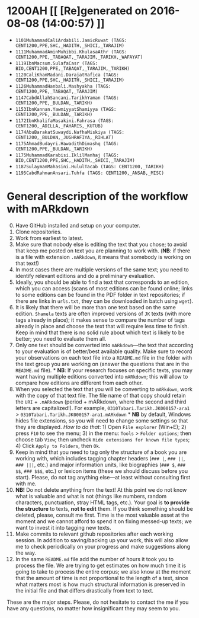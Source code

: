 # 1200AH [[ [Re]generated on 2016-08-08 (14:00:57) ]]

* `1101MuhammadCaliArdabili.JamicRuwat (TAGS: CENT1200,PPE,SHC,_HADITH,_SHICI,_TARAJIM)`
* `1111MuhammadAminMuhibbi.KhulasaAthr (TAGS: CENT1200,PPE,_TABAQAT,_TARAJIM,_TARIKH,_WAFAYAT)`
* `1119IbnMacsum.SulafaCasr (TAGS: BIO,CENT1200,PPE,_TABAQAT,_TARAJIM,_TARIKH)`
* `1120CaliKhanMadani.DarajatRafica (TAGS: CENT1200,PPE,SHC,_HADITH,_SHICI,_TARAJIM)`
* `1126MuhammadHanbali.Mashyakha (TAGS: CENT1200,PPE,_TABAQAT,_TARAJIM)`
* `1147CabdAllahSancani.TarikhYaman (TAGS: CENT1200,PPE,_BULDAN,_TARIKH)`
* `1153IbnKannan.YawmiyyatShamiyya (TAGS: CENT1200,PPE,_BULDAN,_TARIKH)`
* `1172IbnKhalifaMasakini.Fahrasa (TAGS: CENT1200,_ADILLA,_FAHARIS,_KUTUB)`
* `1174AbuBarakatSuwaydi.NafhaMiskiya (TAGS: CENT1200,_BULDAN,_JUGHRAFIYA,_RIHLAT)`
* `1175AhmadBudayri.HawadithDimashq (TAGS: CENT1200,PPE,_BULDAN,_TARIKH)`
* `1175MuhammadKarabisi.IklilManhaj (TAGS: BIO,CENT1200,PPE,SHC,_HADITH,_SHICI,_TARAJIM)`
* `1187SulaymanMahasini.HululTacab (TAGS: CENT1200,_TARIKH)`
* `1195CabdRahmanAnsari.Tuhfa (TAGS: CENT1200,_ANSAB,_MISC)`


# General description of the workflow with mARkdown

0. Have GitHub installed and setup on your computer.
1. Clone repositories.
2. Work from earliest to latest.
3. Make sure that nobody else is editing the text that you chose; to avoid that keep me posted on text you are planning to work with. (**NB**: if there is a file with extension `.mARkdown`, it means that somebody is working on that text!)
4. In most cases there are multiple versions of the same text; you need to identify relevant editions and do a preliminary evaluation.
5. Ideally,  you should be able to find a text that corresponds to an edition,  which you can access (scans of most editions can be found online; links to some editions can be found in the PDF folder in text repositories; if there are links in `urls.txt`, they can be downloaded in batch using `wget`). 
6. It is likely that there will be more than one text based on the same edition. `Shamela` texts are often improved versions of `JK` texts (with more tags already in place);  it makes sense to compare the number of tags already in place and choose the text that will require less time to finish. Keep in mind that there is no solid rule about which text is likely to be better; you need to evaluate them all.
7. Only one text should be converted into `mARkdown`—the text that according to your evaluation is of better/best available quality. Make sure to record your observations on each text file into a `README.md` file in the folder with the text group you are working on (answer the questions that are in the `README.md` file).
 		* **NB**: If your research focuses on specific texts, you may want having multiple editions converted into `mARkdown`; this will allow to compare how editions are different from each other.
8. When you selected the text that you will be converting to `mARkdown`, work with the copy of that text file. The file name of that copy should retain the `URI` + `.mARkdown` (period + mARkdown,  where the second and third letters are capitalized!). For example, `0310Tabari.Tarikh.JK000157-ara1` > `0310Tabari.Tarikh.JK000157-ara1.mARkdown`
		* **NB** by default, Windows hides file extensions, so you will need to change some settings so that they are displayed. *How to do that*: 1) Open `File explorer` (Win+E); 2) press `F10` to see the menu; 3) in the menu: `Tools` > `Folder options`; then choose tab `View`; then uncheck `Hide extensions for known file types`; 4) Click `Apply to Folders`, then `Ok`.
9. Keep in mind that you need to tag only the structure of a book you are working with,  which includes tagging chapter headers (`### |`, `### ||`, `### |||`, etc.) and major information units, like biographies (`### $`, `### $$`, `### $$$`, etc.) or lexicon items (these we should discuss before you start). Please, do not tag anything else—at least without consulting first with me.
10. **NB!** Do not delete anything from the text! At this point we do not know what is valuable and what is not (things like numbers, random characters, punctuation, stray HTML tags, etc.). Your goal is **to provide the structure** to texts, **not to edit** them. If you think something should be deleted, please, consult me first. Time is the most valuable asset at the moment and we cannot afford to spend it on fixing messed-up texts; we want to invest it into tagging new texts.
10. Make commits to relevant github repositories after each working session. In addition to saving/backing up your work, this will also allow me to check periodically on your progress and make suggestions along the way.
11. In the same `README.md` file add the number of hours it took you to process the file. We are trying to get estimates on how much time it is going to take to process the entire corpus; we also know at the moment that the amount of time is not proportional to the length of a text, since what matters most is how much structural information is preserved in the initial file and that differs drastically from text to text.

These are the major steps.  Please, do not hesitate to contact the me if you have any questions, no matter how insignificant they may seem to you.

